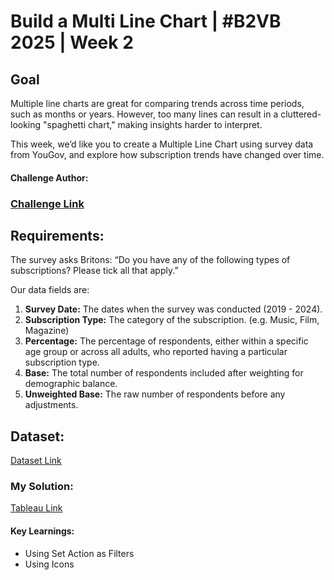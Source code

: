 #  Build a Multi Line Chart | #B2VB 2025 | Week 2

## Goal
Multiple line charts are great for comparing trends across time periods, such as months or years. However, too many lines can result in a cluttered-looking "spaghetti chart," making insights harder to interpret.

This week, we’d like you to create a Multiple Line Chart using survey data from YouGov, and explore how subscription trends have changed over time.
#### Challenge Author: <name of author>

### [Challenge Link](https://data.world/back2vizbasics/2025week-2-build-a-multiple-line-chart)

## Requirements:
The survey asks Britons:
“Do you have any of the following types of subscriptions? Please tick all that apply.”

Our data fields are:

1. **Survey Date:** The dates when the survey was conducted (2019 - 2024).
2. **Subscription Type:** The category of the subscription. (e.g. Music, Film, Magazine)
3. **Percentage:** The percentage of respondents, either within a specific age group or across all adults, who reported having a particular subscription type.
4. **Base:** The total number of respondents included after weighting for demographic balance.
5. **Unweighted Base:** The raw number of respondents before any adjustments.

## Dataset:
[Dataset Link](URL)

### My Solution:
[Tableau Link](https://public.tableau.com/views/B2VB2025Week2-BuildaMulti-LineChart/B2VB2025Week2-BuildaMultilineChart?:language=en-US&:sid=&:redirect=auth&:display_count=n&:origin=viz_share_link)

#### Key Learnings:
* Using Set Action as Filters
* Using Icons
